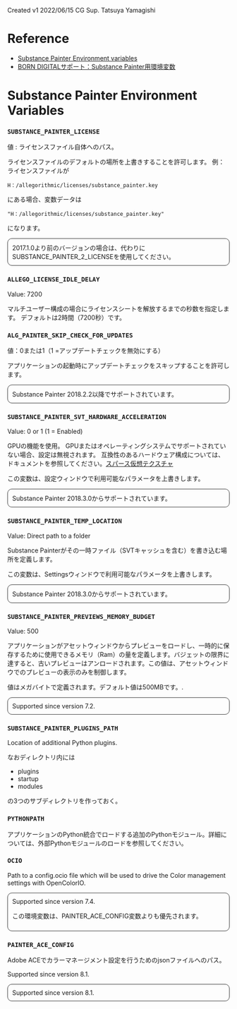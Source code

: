 Created v1 2022/06/15 CG Sup. Tatsuya Yamagishi

# Reference 
- [Substance Painter Environment variables](https://substance3d.adobe.com/documentation/spdoc/environment-variables-172823292.html)
- [BORN DIGITALサポート：Substance Painter用環境変数](https://support.borndigital.co.jp/hc/ja/articles/360000236382-Substance-Painter%E7%94%A8%E7%92%B0%E5%A2%83%E5%A4%89%E6%95%B0)

# Substance Painter Environment Variables
### `SUBSTANCE_PAINTER_LICENSE`

値 : ライセンスファイル自体へのパス。

ライセンスファイルのデフォルトの場所を上書きすることを許可します。 例：ライセンスファイルが

`H：/allegorithmic/licenses/substance_painter.key`

にある場合、変数データは 

`"H：/allegorithmic/licenses/substance_painter.key"`

になります。


<div style="padding: 10px; margin-bottom: 10px; border: 1px solid #333333; border-radius: 10px;">
2017.1.0より前のバージョンの場合は、代わりにSUBSTANCE_PAINTER_2_LICENSEを使用してください。
</div>


### `ALLEGO_LICENSE_IDLE_DELAY`
Value: 7200

マルチユーザー構成の場合にライセンスシートを解放するまでの秒数を指定します。 デフォルトは2時間（7200秒）です。

### `ALG_PAINTER_SKIP_CHECK_FOR_UPDATES`
値：0または1（1 =アップデートチェックを無効にする）

アプリケーションの起動時にアップデートチェックをスキップすることを許可します。

<div style="padding: 10px; margin-bottom: 10px; border: 1px solid #333333; border-radius: 10px;">
Substance Painter 2018.2.2以降でサポートされています。
</div>


### `SUBSTANCE_PAINTER_SVT_HARDWARE_ACCELERATION`
Value: 0 or 1 (1 = Enabled)

GPUの機能を使用。 GPUまたはオペレーティングシステムでサポートされていない場合、設定は無視されます。
互換性のあるハードウェア構成については、ドキュメントを参照してください。[スパース仮想テクスチャ](https://support.borndigital.co.jp/hc/ja/articles/360015409074)

この変数は、設定ウィンドウで利用可能なパラメータを上書きします。

<div style="padding: 10px; margin-bottom: 10px; border: 1px solid #333333; border-radius: 10px;">
Substance Painter 2018.3.0からサポートされています。
</div>


### `SUBSTANCE_PAINTER_TEMP_LOCATION`
Value: Direct path to a folder

Substance Painterがその一時ファイル（SVTキャッシュを含む）を書き込む場所を定義します。

この変数は、Settingsウィンドウで利用可能なパラメータを上書きします。



<div style="padding: 10px; margin-bottom: 10px; border: 1px solid #333333; border-radius: 10px;">
Substance Painter 2018.3.0からサポートされています。
</div>


### `SUBSTANCE_PAINTER_PREVIEWS_MEMORY_BUDGET`
Value: 500

アプリケーションがアセットウィンドウからプレビューをロードし、一時的に保存するために使用できるメモリ（Ram）の量を定義します。バジェットの限界に達すると、古いプレビューはアンロードされます。この値は、アセットウィンドウでのプレビューの表示のみを制御します。

値はメガバイトで定義されます。デフォルト値は500MBです。.


<div style="padding: 10px; margin-bottom: 10px; border: 1px solid #333333; border-radius: 10px;">
Supported since version 7.2.
</div>

### `SUBSTANCE_PAINTER_PLUGINS_PATH`
Location of additional Python plugins.


なおディレクトリ内には
- plugins
- startup
- modules
  
の3つのサブディレクトリを作っておく。

### `PYTHONPATH`
アプリケーションのPython統合でロードする追加のPythonモジュール。詳細については、外部Pythonモジュールのロードを参照してください。

### `OCIO`
Path to a config.ocio file which will be used to drive the Color management settings with OpenColorIO.


<div style="padding: 10px; margin-bottom: 10px; border: 1px solid #333333; border-radius: 10px;">
Supported since version 7.4.

この環境変数は、PAINTER_ACE_CONFIG変数よりも優先されます。
</div>

### `PAINTER_ACE_CONFIG`
Adobe ACEでカラーマネージメント設定を行うためのjsonファイルへのパス。

Supported since version 8.1.

<div style="padding: 10px; margin-bottom: 10px; border: 1px solid #333333; border-radius: 10px;">
Supported since version 8.1.
</div>